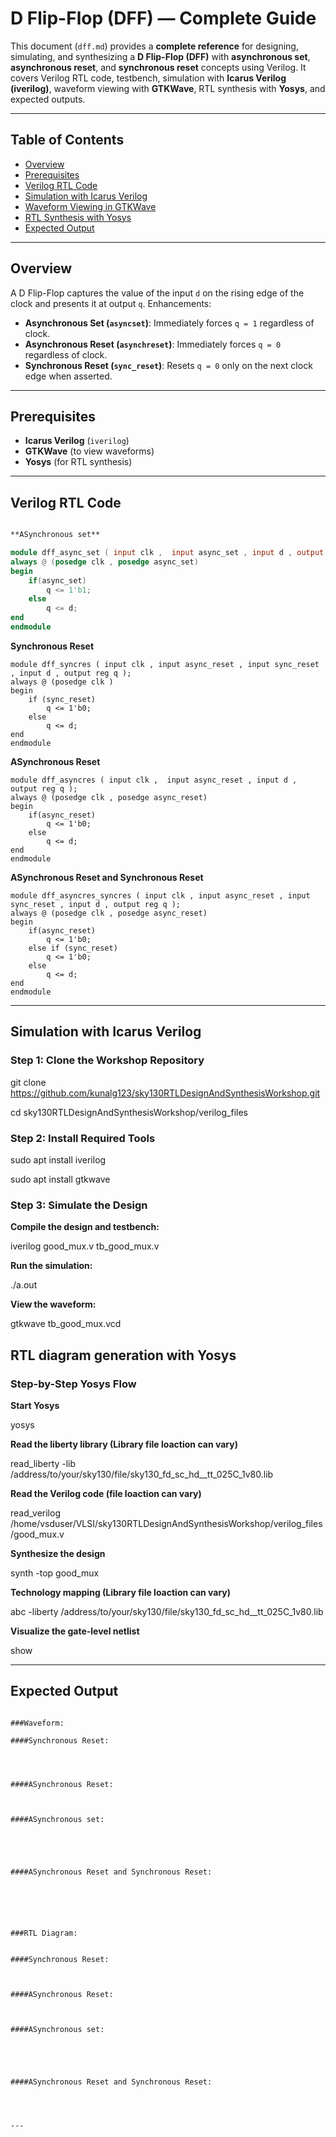 # D Flip-Flop (DFF) — Complete Guide

This document (`dff.md`) provides a **complete reference** for designing, simulating, and synthesizing a **D Flip-Flop (DFF)** with **asynchronous set**, **asynchronous reset**, and **synchronous reset** concepts using Verilog. It covers Verilog RTL code, testbench, simulation with **Icarus Verilog (iverilog)**, waveform viewing with **GTKWave**, RTL synthesis with **Yosys**, and expected outputs.

---

## Table of Contents

* [Overview](#overview)
* [Prerequisites](#prerequisites)
* [Verilog RTL Code](#verilog-rtl-code)
* [Simulation with Icarus Verilog](#simulation-with-icarus-verilog)
* [Waveform Viewing in GTKWave](#waveform-viewing-in-gtkwave)
* [RTL Synthesis with Yosys](#rtl-synthesis-with-yosys)
* [Expected Output](#expected-output)

---

## Overview

A D Flip-Flop captures the value of the input `d` on the rising edge of the clock and presents it at output `q`. Enhancements:

* **Asynchronous Set (`asyncset`)**: Immediately forces `q = 1` regardless of clock.
* **Asynchronous Reset (`asynchreset`)**: Immediately forces `q = 0` regardless of clock.
* **Synchronous Reset (`sync_reset`)**: Resets `q = 0` only on the next clock edge when asserted.

---

## Prerequisites

* **Icarus Verilog** (`iverilog`)
* **GTKWave** (to view waveforms)
* **Yosys** (for RTL synthesis)
---

## Verilog RTL Code

```verilog

**ASynchronous set** 

module dff_async_set ( input clk ,  input async_set , input d , output reg q );
always @ (posedge clk , posedge async_set)
begin
	if(async_set)
		q <= 1'b1;
	else	
		q <= d;
end
endmodule

```
**Synchronous Reset**
```
module dff_syncres ( input clk , input async_reset , input sync_reset , input d , output reg q );
always @ (posedge clk )
begin
	if (sync_reset)
		q <= 1'b0;
	else	
		q <= d;
end
endmodule
```
**ASynchronous Reset**
```
module dff_asyncres ( input clk ,  input async_reset , input d , output reg q );
always @ (posedge clk , posedge async_reset)
begin
	if(async_reset)
		q <= 1'b0;
	else	
		q <= d;
end
endmodule
```

**ASynchronous Reset and Synchronous Reset**
```
module dff_asyncres_syncres ( input clk , input async_reset , input sync_reset , input d , output reg q );
always @ (posedge clk , posedge async_reset)
begin
	if(async_reset)
		q <= 1'b0;
	else if (sync_reset)
		q <= 1'b0;
	else	
		q <= d;
end
endmodule
```
---


## Simulation with Icarus Verilog
### Step 1: Clone the Workshop Repository

git clone https://github.com/kunalg123/sky130RTLDesignAndSynthesisWorkshop.git

cd sky130RTLDesignAndSynthesisWorkshop/verilog_files

### Step 2: Install Required Tools

sudo apt install iverilog

sudo apt install gtkwave

### Step 3: Simulate the Design

**Compile the design and testbench:**

iverilog good_mux.v tb_good_mux.v

**Run the simulation:**

./a.out

**View the waveform:**

gtkwave tb_good_mux.vcd

## RTL diagram generation with Yosys

### Step-by-Step Yosys Flow

**Start Yosys**

yosys

**Read the liberty library (Library file loaction can vary)**

read_liberty -lib /address/to/your/sky130/file/sky130_fd_sc_hd__tt_025C_1v80.lib

**Read the Verilog code (file loaction can vary)**

read_verilog /home/vsduser/VLSI/sky130RTLDesignAndSynthesisWorkshop/verilog_files/good_mux.v

**Synthesize the design**

synth -top good_mux

**Technology mapping (Library file loaction can vary)**

abc -liberty /address/to/your/sky130/file/sky130_fd_sc_hd__tt_025C_1v80.lib 

**Visualize the gate-level netlist**

show

---

## Expected Output

```

###Waveform:

####Synchronous Reset:




####ASynchronous Reset:



####ASynchronous set:





####ASynchronous Reset and Synchronous Reset:






###RTL Diagram:


####Synchronous Reset:



####ASynchronous Reset:



####ASynchronous set:





####ASynchronous Reset and Synchronous Reset:




---
